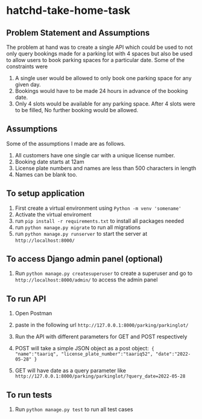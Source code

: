 # hatchd-take-home-task

## Problem Statement and Assumptions

The problem at hand was to create a single API which could be used to not only query bookings made for a parking lot with 4 spaces but also be used to allow users to book parking spaces for a particular date.
Some of the constraints were
1. A single user would be allowed to only book one parking space for any given day.
2. Bookings would have to be made 24 hours in advance of the booking date.
3. Only 4 slots would be available for any parking space. After 4 slots were to be filled, No further booking would be allowed.


## Assumptions
Some of the assumptions I made are as follows.
1. All customers have one single car with a unique license number.
2. Booking date starts at 12am
3. License plate numbers and names are less than 500 characters in length
4. Names can be blank too.


## To setup application
1. First create a virtual environment using `Python -m venv 'somename'`
2. Activate the virtual enviroment
3. run `pip install -r requirements.txt` to install all packages needed
4. run `python manage.py migrate` to run all migrations
5. run `python manage.py runserver` to start the server at `http://localhost:8000/`

## To access Django admin panel (optional)
1. Run `python manage.py createsuperuser` to create a superuser and go to `http://localhost:8000/admin/` to access the admin panel

## To run API

1. Open Postman
2. paste in the following url `http://127.0.0.1:8000/parking/parkinglot/`
3. Run the API with different parameters for GET and POST respectively
4. POST will take a simple JSON object as a post object:` {
    "name":"taariq",
    "license_plate_number":"taariq52",
    "date":"2022-05-28"
}`

5. GET will have date as a query parameter like `http://127.0.0.1:8000/parking/parkinglot/?query_date=2022-05-28`


## To run tests
1. Run `python manage.py test` to run all test cases

